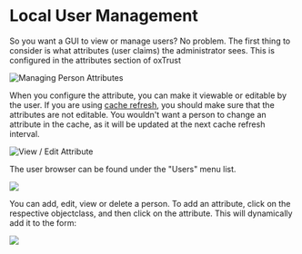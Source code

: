 # Local User Management

So you want a GUI to view or manage users? No problem. The first thing to consider is what attributes (user claims) the administrator sees.  This is configured in the attributes section of oxTrust

![](http://www.gluu.org/docs/img/local_user_admin/attr_list.png "Managing Person Attributes")

When you configure the attribute, you can make it viewable or editable by the user. If you are using [cache refresh](http://www.gluu.org/docs/admin-guide/user-management/ldap-sync/), you should make sure that the attributes are not editable. You wouldn't want a person to change an attribute in the cache, as it will be updated at the next cache refresh interval. 

![](http://www.gluu.org/docs/img/local_user_admin/attr_detail.png "View / Edit Attribute")

The user browser can be found under the "Users" menu list.

![](http://www.gluu.org/docs/img/local_user_admin/manage_people.png)

You can add, edit, view or delete a person. To add an attribute, click on the respective 
objectclass, and then click on the attribute. This will dynamically add it to the form:

![](http://www.gluu.org/docs/img/local_user_admin/add_person_form.png)

